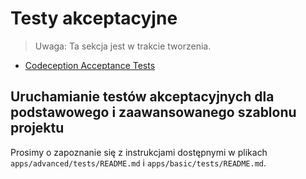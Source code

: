 Testy akceptacyjne
==================

> Uwaga: Ta sekcja jest w trakcie tworzenia.

- [Codeception Acceptance Tests](http://codeception.com/docs/03-AcceptanceTests)

Uruchamianie testów akceptacyjnych dla podstawowego i zaawansowanego szablonu projektu
--------------------------------------------------------------------------------------

Prosimy o zapoznanie się z instrukcjami dostępnymi w plikach `apps/advanced/tests/README.md` i `apps/basic/tests/README.md`.
